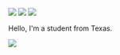 <img src = "https://img.shields.io/badge/Discord-7289DA?style=for-the-badge&logo=discord&logoColor=white" />     <img src = "https://img.shields.io/badge/Windows-0078D6?style=for-the-badge&logo=windows&logoColor=white" />     <img src = "https://img.shields.io/badge/Slack-4A154B?style=for-the-badge&logo=slack&logoColor=white" />

Hello, I'm a student from Texas. 

<img align="center" src="https://github-readme-stats.vercel.app/api/top-langs/?username=AyushTrip&theme=gruvbox"/>


